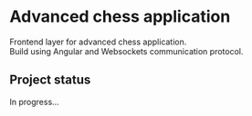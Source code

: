 # Advanced chess application
Frontend layer for advanced chess application.<br>
Build using Angular and Websockets communication protocol.

## Project status
In progress...
